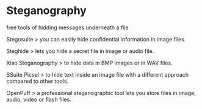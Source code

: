# Steganography
free tools of hidding messages underneath a file

Stegosuite > you can easily hide confidential information in image files.     

Steghide > lets you hide a secret file in image or audio file.     

Xiao Steganography > to hide data in BMP images or in WAV files.     

SSuite Picsel > to hide text inside an image file with a different approach compared to other tools.     

OpenPuff > a professional steganographic tool lets you store files in image, audio, video or flash files.
